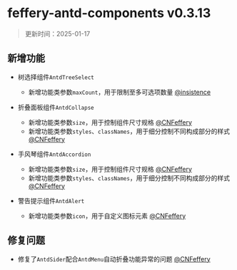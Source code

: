 # feffery-antd-components v0.3.13

> 更新时间：2025-01-17

## 新增功能

- 树选择组件`AntdTreeSelect`
  - 新增功能类参数`maxCount`，用于限制至多可选项数量 [@insistence](https://github.com/insistence)

- 折叠面板组件`AntdCollapse`

  - 新增功能类参数`size`，用于控制组件尺寸规格 [@CNFeffery](https://github.com/CNFeffery)
  - 新增功能类参数`styles`、`classNames`，用于细分控制不同构成部分的样式 [@CNFeffery](https://github.com/CNFeffery)
- 手风琴组件`AntdAccordion`
  - 新增功能类参数`size`，用于控制组件尺寸规格 [@CNFeffery](https://github.com/CNFeffery)
  - 新增功能类参数`styles`、`classNames`，用于细分控制不同构成部分的样式 [@CNFeffery](https://github.com/CNFeffery)
- 警告提示组件`AntdAlert`
  - 新增功能类参数`icon`，用于自定义图标元素 [@CNFeffery](https://github.com/CNFeffery)

## 修复问题

- 修复了`AntdSider`配合`AntdMenu`自动折叠功能异常的问题 [@CNFeffery](https://github.com/CNFeffery)